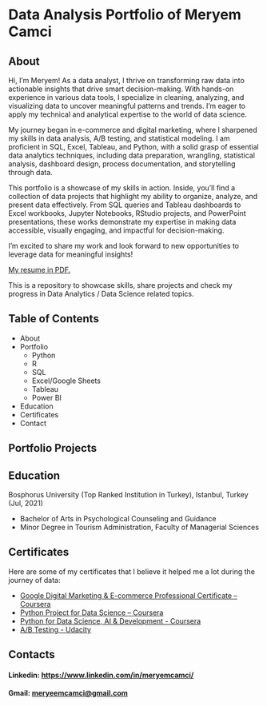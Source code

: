 
# Data Analysis Portfolio of Meryem Camci

## About
Hi, I’m Meryem! As a data analyst, I thrive on transforming raw data into actionable insights that drive smart decision-making. With hands-on experience in various data tools, I specialize in cleaning, analyzing, and visualizing data to uncover meaningful patterns and trends. I’m eager to apply my technical and analytical expertise to the world of data science.

My journey began in e-commerce and digital marketing, where I sharpened my skills in data analysis, A/B testing, and statistical modeling. I am proficient in SQL, Excel, Tableau, and Python, with a solid grasp of essential data analytics techniques, including data preparation, wrangling, statistical analysis, dashboard design, process documentation, and storytelling through data.

This portfolio is a showcase of my skills in action. Inside, you’ll find a collection of data projects that highlight my ability to organize, analyze, and present data effectively. From SQL queries and Tableau dashboards to Excel workbooks, Jupyter Notebooks, RStudio projects, and PowerPoint presentations, these works demonstrate my expertise in making data accessible, visually engaging, and impactful for decision-making.

I’m excited to share my work and look forward to new opportunities to leverage data for meaningful insights!

[My resume in PDF.](https://drive.google.com/file/d/1DJWrM6fu3jvUQA8kLjG5PldGlt0-NjaB/view?usp=sharing)

This is a repository to showcase skills, share projects and check my progress in Data Analytics / Data Science related topics.

## Table of Contents

* About
* Portfolio
  * Python
  * R
  * SQL
  * Excel/Google Sheets
  * Tableau
  * Power BI 
* Education
* Certificates
* Contact

## Portfolio Projects

## Education

Bosphorus University (Top Ranked Institution in Turkey), Istanbul, Turkey  (Jul, 2021)                                           
 * Bachelor of Arts in Psychological Counseling and Guidance
 * Minor Degree in Tourism Administration, Faculty of Managerial Sciences

## Certificates

Here are some of my certificates that I believe it helped me a lot during the journey of data: 

* [Google Digital Marketing & E-commerce Professional Certificate – Coursera](https://coursera.org/share/29facdf340e872ce32c4ba1d69f3c448)
* [Python Project for Data Science – Coursera](https://coursera.org/share/e44ab96f41677bd0adce5fbee2bae8e4)
* [Python for Data Science, AI & Development - Coursera](https://coursera.org/share/65b7ed491f6b1c1b804dbbc4cbbbda7a)
* [A/B Testing - Udacity](https://www.udacity.com/enrollment/ud257)

## Contacts

#### Linkedin: https://www.linkedin.com/in/meryemcamci/ 
#### Gmail: meryeemcamci@gmail.com
